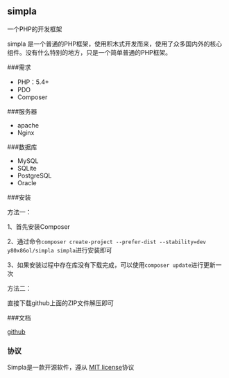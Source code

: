 ## simpla

一个PHP的开发框架

simpla 是一个普通的PHP框架，使用积木式开发而来，使用了众多国内外的核心组件。没有什么特别的地方，只是一个简单普通的PHP框架。

###需求
- PHP：5.4+
- PDO
- Composer

###服务器
- apache
- Nginx

###数据库
- MySQL
- SQLite
- PostgreSQL
- Oracle

###安装

方法一：

1、首先安装Composer

2、通过命令`composer create-project --prefer-dist --stability=dev y80x86ol/simpla simpla`进行安装即可

3、如果安装过程中存在库没有下载完成，可以使用`composer update`进行更新一次

方法二：

直接下载github上面的ZIP文件解压即可

###文档

[github](https://github.com/y80x86ol/simpla/tree/master/doc)

### 协议

Simpla是一款开源软件，遵从 [MIT license](http://opensource.org/licenses/MIT)协议